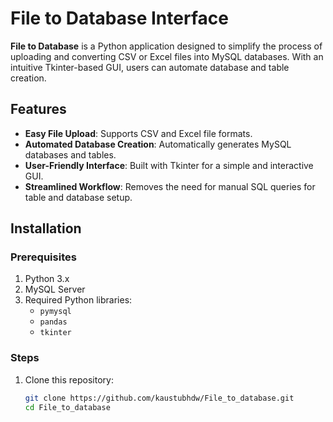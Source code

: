 # File to Database Interface

**File to Database** is a Python application designed to simplify the process of uploading and converting CSV or Excel files into MySQL databases. With an intuitive Tkinter-based GUI, users can automate database and table creation.

## Features

- **Easy File Upload**: Supports CSV and Excel file formats.
- **Automated Database Creation**: Automatically generates MySQL databases and tables.
- **User-Friendly Interface**: Built with Tkinter for a simple and interactive GUI.
- **Streamlined Workflow**: Removes the need for manual SQL queries for table and database setup.

## Installation

### Prerequisites
1. Python 3.x
2. MySQL Server
3. Required Python libraries:
   - `pymysql`
   - `pandas`
   - `tkinter`

### Steps
1. Clone this repository:
   ```bash
   git clone https://github.com/kaustubhdw/File_to_database.git
   cd File_to_database
